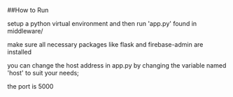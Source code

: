 ##How to Run

setup a python virtual environment and then run 'app.py' found in middleware/

make sure all necessary packages like flask and firebase-admin are installed

you can change the host address in app.py by changing the variable named 'host' to suit your needs;

the port is 5000